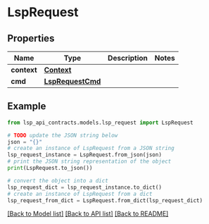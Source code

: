 # LspRequest


## Properties

Name | Type | Description | Notes
------------ | ------------- | ------------- | -------------
**context** | [**Context**](Context.md) |  | 
**cmd** | [**LspRequestCmd**](LspRequestCmd.md) |  | 

## Example

```python
from lsp_api_contracts.models.lsp_request import LspRequest

# TODO update the JSON string below
json = "{}"
# create an instance of LspRequest from a JSON string
lsp_request_instance = LspRequest.from_json(json)
# print the JSON string representation of the object
print(LspRequest.to_json())

# convert the object into a dict
lsp_request_dict = lsp_request_instance.to_dict()
# create an instance of LspRequest from a dict
lsp_request_from_dict = LspRequest.from_dict(lsp_request_dict)
```
[[Back to Model list]](../README.md#documentation-for-models) [[Back to API list]](../README.md#documentation-for-api-endpoints) [[Back to README]](../README.md)


